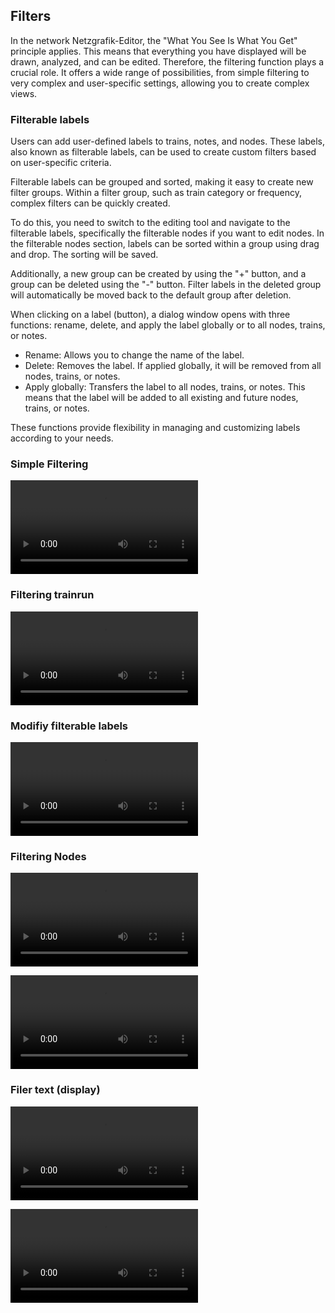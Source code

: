 ## Filters

In the network Netzgrafik-Editor, the "What You See Is What You Get" principle applies.
This means that everything you have displayed will be drawn, analyzed, and can be edited.
Therefore, the filtering function plays a crucial role. It offers a wide range of possibilities,
from simple filtering to very complex and user-specific settings, allowing you to create complex
views.

### Filterable labels

Users can add user-defined labels to trains, notes, and nodes.
These labels, also known as filterable labels, can be used to create custom filters based on
user-specific criteria.

Filterable labels can be grouped and sorted, making it easy to create new filter groups.
Within a filter group, such as train category or frequency, complex filters can be quickly created.

To do this, you need to switch to the editing tool and navigate to the filterable labels,
specifically the filterable nodes if you want to edit nodes. In the filterable nodes section,
labels can be sorted within a group using drag and drop. The sorting will be saved.

Additionally, a new group can be created by using the "+" button,
and a group can be deleted using the "-" button. Filter labels in the deleted group
will automatically be moved back to the default group after deletion.

When clicking on a label (button), a dialog window opens with three functions: rename, delete, and
apply the label globally or to all nodes, trains, or notes.

- Rename: Allows you to change the name of the label.
- Delete: Removes the label. If applied globally, it will be removed from all nodes, trains, or
  notes.
- Apply globally: Transfers the label to all nodes, trains, or notes. This means that the label will
  be added to all existing and future nodes, trains, or notes.

These functions provide flexibility in managing and customizing labels according to your needs.

### Simple Filtering

![''](./animated_images/compressed/2024-1-25-Filtering-001.webm)

### Filtering trainrun

![''](./animated_images/compressed/2024-1-25-Filtering-002.webm)

### Modifiy filterable labels

![''](./animated_images/compressed/2024-1-25-Filtering-Modify_Labelgroups_003.webm)

### Filtering Nodes

![''](./animated_images/compressed/2024-1-25-Filtering-NodeLabels_Editing.webm)

![''](./animated_images/compressed/2024-1-25-Filtering-NodeLabels_Editing-FilterOnOff.webm)

### Filer text (display)

![''](./animated_images/compressed/2024-1-25-Filtering-Display_Text.webm)

![''](./animated_images/compressed/2024-1-25-Filtering-Display_Text-001.webm)

